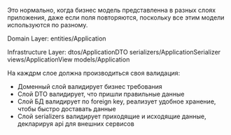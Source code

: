 Это нормально, когда бизнес модель представленна в разных слоях приложения, даже если поля повторяются, поскольку все этим модели используются по разному.

Domain Layer:
entities/Application

Infrastructure Layer:
dtos/ApplicationDTO
serializers/ApplicationSerializer
views/ApplicationView
models/Application

На каждрм слое должна производиться своя валидация:
- Доменный слой валидирует бизнес требования
- Слой DTO валидирует, что пришли правильные данные
- Слой БД валидирует по foreign key, реализует удобное хранение, чтобы быстро доставать данные
- Слой serializers валидирует приходящие и исходящие данные, декларируя api для внешних сервисов